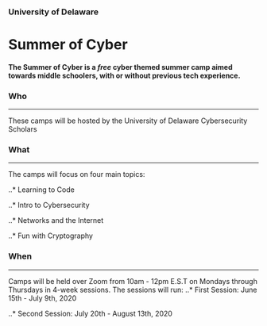 ### University of Delaware 

# Summer of Cyber

#### The Summer of Cyber is a *free* cyber themed summer camp aimed towards middle schoolers, with or without previous tech experience.

### Who 
-------
These camps will be hosted by the University of Delaware Cybersecurity Scholars

### What
---------
The camps will focus on four main topics:

..* Learning to Code

..* Intro to Cybersecurity

..* Networks and the Internet

..* Fun with Cryptography

### When
----------
Camps will be held over Zoom from 10am - 12pm E.S.T on Mondays through Thursdays in 4-week sessions. The sessions will run:
..* First Session: June 15th - July 9th, 2020

..* Second Session: July 20th - August 13th, 2020

